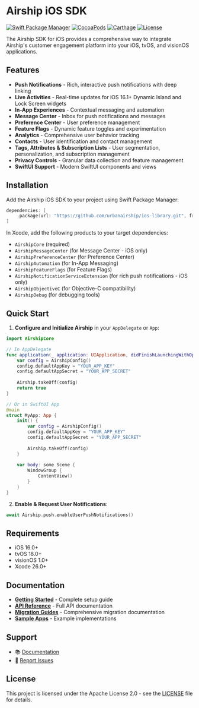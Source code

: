 # Airship iOS SDK

[![Swift Package Manager](https://img.shields.io/badge/SPM-supported-DE5C43.svg)](https://swift.org/package-manager/)
[![CocoaPods](https://img.shields.io/cocoapods/v/Airship.svg)](https://cocoapods.org/pods/Airship)
[![Carthage](https://img.shields.io/badge/Carthage-compatible-4BC51D.svg)](https://github.com/Carthage/Carthage)
[![License](https://img.shields.io/badge/license-Apache%202.0-blue.svg)](LICENSE)

The Airship SDK for iOS provides a comprehensive way to integrate Airship's customer engagement platform into your iOS, tvOS, and visionOS applications.

## Features

- **Push Notifications** - Rich, interactive push notifications with deep linking
- **Live Activities** - Real-time updates for iOS 16.1+ Dynamic Island and Lock Screen widgets
- **In-App Experiences** - Contextual messaging and automation
- **Message Center** - Inbox for push notifications and messages
- **Preference Center** - User preference management
- **Feature Flags** - Dynamic feature toggles and experimentation
- **Analytics** - Comprehensive user behavior tracking
- **Contacts** - User identification and contact management
- **Tags, Attributes & Subscription Lists** - User segmentation, personalization, and subscription management
- **Privacy Controls** - Granular data collection and feature management
- **SwiftUI Support** - Modern SwiftUI components and views

## Installation

Add the Airship iOS SDK to your project using Swift Package Manager:

```swift
dependencies: [
    .package(url: "https://github.com/urbanairship/ios-library.git", from: "20.0.0")
]
```

In Xcode, add the following products to your target dependencies:
- `AirshipCore` (required)
- `AirshipMessageCenter` (for Message Center - iOS only)
- `AirshipPreferenceCenter` (for Preference Center)
- `AirshipAutomation` (for In-App Messaging)
- `AirshipFeatureFlags` (for Feature Flags)
- `AirshipNotificationServiceExtension` (for rich push notifications - iOS only)
- `AirshipObjectiveC` (for Objective-C compatibility)
- `AirshipDebug` (for debugging tools)

## Quick Start

1. **Configure and Initialize Airship** in your `AppDelegate` or `App`:
```swift
import AirshipCore

// In AppDelegate
func application(_ application: UIApplication, didFinishLaunchingWithOptions launchOptions: [UIApplication.LaunchOptionsKey: Any]?) -> Bool {
    var config = AirshipConfig()
    config.defaultAppKey = "YOUR_APP_KEY"
    config.defaultAppSecret = "YOUR_APP_SECRET"
    
    Airship.takeOff(config)
    return true
}

// Or in SwiftUI App
@main
struct MyApp: App {
    init() {
        var config = AirshipConfig()
        config.defaultAppKey = "YOUR_APP_KEY"
        config.defaultAppSecret = "YOUR_APP_SECRET"
        
        Airship.takeOff(config)
    }
    
    var body: some Scene {
        WindowGroup {
            ContentView()
        }
    }
}
```

2. **Enable & Request User Notifications**:
```swift
await Airship.push.enableUserPushNotifications()
```

## Requirements

- iOS 16.0+
- tvOS 18.0+
- visionOS 1.0+
- Xcode 26.0+

## Documentation

- **[Getting Started](https://docs.airship.com/platform/mobile/setup/sdk/ios/)** - Complete setup guide
- **[API Reference](https://docs.airship.com/platform/mobile/resources/api-references/#ios-api-references)** - Full API documentation
- **[Migration Guides](Documentation/Migration/README.md)** - Comprehensive migration documentation
- **[Sample Apps](https://github.com/urbanairship/apple-sample-apps)** - Example implementations

## Support

- 📚 [Documentation](https://docs.airship.com/)
- 🐛 [Report Issues](https://github.com/urbanairship/ios-library/issues)

## License

This project is licensed under the Apache License 2.0 - see the [LICENSE](LICENSE) file for details.
